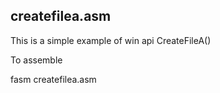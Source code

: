 createfilea.asm
------------

This is a simple example of win api CreateFileA()

To assemble

fasm createfilea.asm

